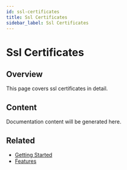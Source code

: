 ```yaml
---
id: ssl-certificates
title: Ssl Certificates
sidebar_label: Ssl Certificates
---
```


# Ssl Certificates

## Overview

This page covers ssl certificates in detail.

## Content

Documentation content will be generated here.

## Related

- [Getting Started](/docs/getting-started)
- [Features](/docs/features)
